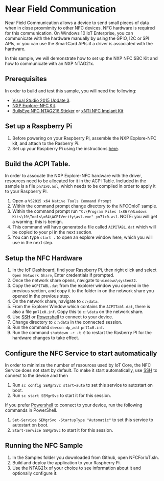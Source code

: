 # Near Field Communication
Near Field Communication allows a device to send small pieces of data when in close proxmimity to other NFC devices. NFC hardware is required for this communication. 
On Windows 10 IoT Enterprise, you can communicate with the hardware manually by using the GPIO, I2C or SPI APIs, or you can use the SmartCard APIs if a driver is associated with the hardware.

In this sample, we will demonstrate how to set up the NXP NFC SBC Kit and how to communicate with an NXP NTAG21x.

## Prerequisites 
In order to build and test this sample, you will need the following:

  * [Visual Studio 2015 Update 3](http://go.microsoft.com/fwlink/?LinkId=691129).
  * [NXP Explore-NFC Kit](http://www.digikey.com/products/en?mpart=OM5577&v=568).
  * [BullsEye NFC NTAG216 Sticker](https://dangerousthings.com/shop/bullseye/) or [xNTi NFC Implant Kit](https://dangerousthings.com/shop/xnti/)


## Set up a Raspberry Pi

  1. Before powering on your Raspberry Pi, assemble the NXP Explore-NFC kit, and attach to the Rasberry Pi.
  1. Set up your Raspberry Pi using the instructions [here](https://docs.microsoft.com/en-us/windows/iot-core/tutorials/rpi).

## Build the ACPI Table.
In order to assocate the NXP Explore-NFC hardware with the driver, resources need to be allocated for it in the ACPI Table. Included in the sample is a file ```pn71x0.asl```, which 
needs to be compiled in order to apply it to your Raspberry PI.

  1. Open a ```VS2015 x64 Native Tools Command Prompt```
  1. Within the command prompt change directory to the NFCOnIoT sample.
  1. Within the command prompt run ```"C:\Program Files (x86)\Windows Kits\10\Tools\x64\ACPIVerify\asl.exe" pn71x0.asl```. NOTE: you will get a warning; this is benign.
  1. This command will have generated a file called ```ACPITABL.dat``` which will be copied to your pi in the next section.
  1. You can type ```start .``` to open an explore window here, which you will use in the next step.

## Setup the NFC Hardware

  1. In the IoT Dashboard, find your Raspberry Pi, then right click and select ```Open Network Share```, Enter credentials if prompted.
  1. Once the network share opens, navigate to ```windows\system32```.
  1. Copy the ```ACPITABL.dat``` from the explorer window you opened in the previous section, and copy it to the folder in on the network share you opened in the previous step.
  1. On the network share, navigate to ```c:\data```.
  1. From the Explorer Window which contains the ```ACPITabl.dat```, there is also a file ```pn71x0.inf```. Copy this to ```c:\data``` on the network share.
  1. Use [SSH](https://docs.microsoft.com/en-us/windows/iot-core/connect-your-device/ssh) or [Powershell](https://docs.microsoft.com/en-us/windows/iot-core/connect-your-device/powershell) to connect to your device. 
  1. Change directory to ```c:\data``` in the connected session.
  1. Run the command ```devcon dp_add pn71x0.inf```.
  1. Run the command ```shutdown -r -t 0``` to restart the Rasberry PI for the hardware changes to take effect.

  
## Configure the NFC Service to start automatically
In order to minimize the number of resources used by IoT Core, the NFC Service does not start by default. To make it start automatically, use [SSH](https://docs.microsoft.com/en-us/windows/iot-core/connect-your-device/ssh) to connect to the device and then

  1. Run ```sc config SEMgrSvc start=auto``` to set this service to autostart on boot.
  1. Run ```sc start SEMgrSvc``` to start it for this session.
  
If you prefer [Powershell](https://docs.microsoft.com/en-us/windows/iot-core/connect-your-device/powershell) to connect to your device, run the following commands in PowerShell.

  1. ```Set-Service SEMgrSvc -StartupType "Automatic"``` to set this service to autostart on boot.
  1. ```Start-Service SEMgrSvc``` to start it for this session. 
  
## Running the NFC Sample

   1. In the Samples folder you downloaded from Github, open NFCForIoT.sln.
   1. Build and deploy the application to your Raspberry Pi.
   1. Use the NTAG21x of your choice to see information about it and optionally configure it.

